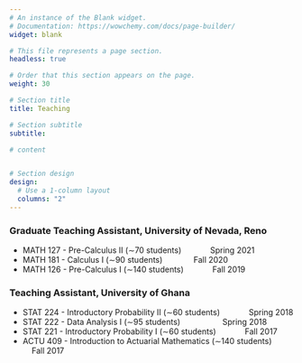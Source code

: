 ```yaml
---
# An instance of the Blank widget.
# Documentation: https://wowchemy.com/docs/page-builder/
widget: blank

# This file represents a page section.
headless: true

# Order that this section appears on the page.
weight: 30

# Section title
title: Teaching

# Section subtitle
subtitle:

# content


# Section design
design:
  # Use a 1-column layout
  columns: "2" 
---
```



### Graduate Teaching Assistant, University of Nevada, Reno
- MATH 127 - Pre-Calculus II (∼70 students) &nbsp; &nbsp; &nbsp; &nbsp; &nbsp; &nbsp; Spring 2021
- MATH 181 - Calculus I (∼90 students) &nbsp; &nbsp; &nbsp; &nbsp; &nbsp; &nbsp; &nbsp;Fall 2020
- MATH 126 - Pre-Calculus I (∼140 students) &nbsp; &nbsp; &nbsp; &nbsp; &nbsp; &nbsp; Fall 2019


### Teaching Assistant, University of Ghana
- STAT 224 - Introductory Probability II (∼60 students) &nbsp; &nbsp; &nbsp; &nbsp; &nbsp; &nbsp; Spring 2018
- STAT 222 - Data Analysis I (∼95 students) &nbsp; &nbsp; &nbsp; &nbsp; &nbsp; &nbsp; &nbsp; &nbsp; &nbsp; Spring 2018
- STAT 221 - Introductory Probability I (∼60 students) &nbsp; &nbsp; &nbsp; &nbsp; &nbsp; &nbsp; Fall 2017
- ACTU 409 - Introduction to Actuarial Mathematics (∼140 students) &nbsp; &nbsp; &nbsp; &nbsp; &nbsp; &nbsp; Fall 2017
